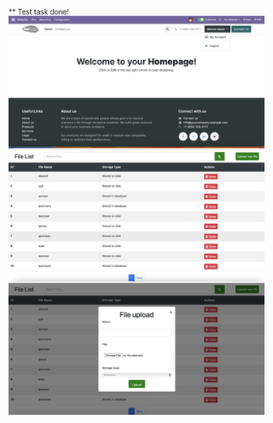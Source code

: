 ** Test task done!
![Screenshot 2024-03-28 at 15.10.25.png](screens%2FScreenshot%202024-03-28%20at%2015.10.25.png)
![Screenshot 2024-03-28 at 23.00.01.png](screens%2FScreenshot%202024-03-28%20at%2023.00.01.png)
![Screenshot 2024-03-28 at 23.00.41.png](screens%2FScreenshot%202024-03-28%20at%2023.00.41.png)